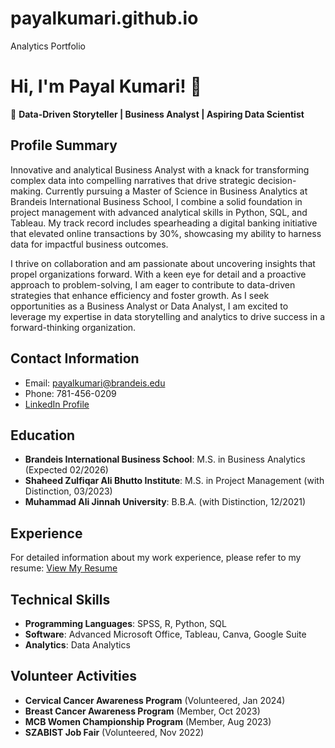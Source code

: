 # payalkumari.github.io
Analytics Portfolio
# Hi, I'm Payal Kumari! 👋

🌟 **Data-Driven Storyteller | Business Analyst | Aspiring Data Scientist**

## Profile Summary
Innovative and analytical Business Analyst with a knack for transforming complex data into compelling narratives that drive strategic decision-making. Currently pursuing a Master of Science in Business Analytics at Brandeis International Business School, I combine a solid foundation in project management with advanced analytical skills in Python, SQL, and Tableau. My track record includes spearheading a digital banking initiative that elevated online transactions by 30%, showcasing my ability to harness data for impactful business outcomes.

I thrive on collaboration and am passionate about uncovering insights that propel organizations forward. With a keen eye for detail and a proactive approach to problem-solving, I am eager to contribute to data-driven strategies that enhance efficiency and foster growth. As I seek opportunities as a Business Analyst or Data Analyst, I am excited to leverage my expertise in data storytelling and analytics to drive success in a forward-thinking organization.

## Contact Information
- Email: payalkumari@brandeis.edu
- Phone: 781-456-0209
- [LinkedIn Profile](https://linkedin.com/in/payal-kumari-7a5489222/)

## Education
- **Brandeis International Business School**: M.S. in Business Analytics (Expected 02/2026)
- **Shaheed Zulfiqar Ali Bhutto Institute**: M.S. in Project Management (with Distinction, 03/2023)
- **Muhammad Ali Jinnah University**: B.B.A. (with Distinction, 12/2021)

## Experience
For detailed information about my work experience, please refer to my resume: [View My Resume](link-to-your-resume)

## Technical Skills
- **Programming Languages**: SPSS, R, Python, SQL
- **Software**: Advanced Microsoft Office, Tableau, Canva, Google Suite
- **Analytics**: Data Analytics

## Volunteer Activities
- **Cervical Cancer Awareness Program** (Volunteered, Jan 2024)
- **Breast Cancer Awareness Program** (Member, Oct 2023)
- **MCB Women Championship Program** (Member, Aug 2023)
- **SZABIST Job Fair** (Volunteered, Nov 2022)
